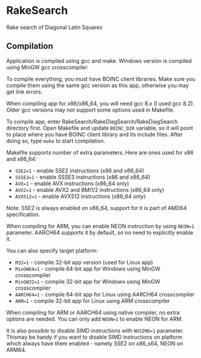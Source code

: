 # RakeSearch
Rake search of Diagonal Latin Squares

## Compilation

Application is compiled using gcc and make. Windows version is compiled using MinGW gcc crosscompiler.

To compile everything, you must have BOINC client libraries. Make sure you compile them using the same gcc version as this app, otherwise you may get link errors.

When compiling app for x86/x86_64, you will need gcc 8.x (I used gcc 8.2). Older gcc versions may not support some options used in Makefile.

To compile app, enter RakeSearch/RakeDiagSearch/RakeDiagSearch directory first. Open Makefile and update `BOINC_DIR` variable, so it will point to place where you have BOINC client library and its include files. After doing so, type `make` to start compilation.

Makefile supports number of extra parameters. Here are ones used for x86 and x86_64:

- `SSE2=1` - enable SSE2 instructions (x86 and x86_64)
- `SSSE3=1` - enable SSSE3 instructions (x86 and x86_64)
- `AVX=1` - enable AVX instructions (x86_64 only)
- `AVX2=1` - enable AVX2 and BMI1/2 instructions (x86_64 only)
- `AVX512=1` - enable AVX512 instructions (x86_64 only)

Note: SSE2 is always enabled on x86_64, support for it is part of AMD64 specification.

When compiling for ARM, you can enable NEON instruction by using `NEON=1` parameter. AARCH64 supports it by default, so no need to explicitly enable it.

You can also specify target platform:
- `M32=1` - compile 32-bit app version (used for Linux app)
- `MinGW64=1` - compile 64-bit app for Windows using MinGW crosscompiler
- `MinGW32=1` - compile 32-bit app for Windows using MinGW crosscompiler
- `AARCH64=1` - compile 64-bit app for Linux using AARCH64 crosscompiler
- `ARM=1` - compile 32-bit app for Linux using ARM crosscompiler

When compiling for ARM or AARCH64 using native compiler, no extra options are needed. You can only add `NEON=1` to enable NEON for ARM.

It is also possible to disable SIMD instructions with `NOSIMD=1` parameter. Thismay be handy if you want to disable SIMD instructions on platform which always have them enabled - namely SSE2 on x86_s64, NEON on ARM64.
